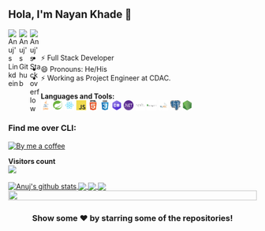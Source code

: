 ## Hola, I'm Nayan Khade 👋

<a href="https://www.linkedin.com/in/thenayankhade/">
  <img align="left" alt="Anuj's Linkdein" width="22px" src="https://cdn.jsdelivr.net/npm/simple-icons@v3/icons/linkedin.svg" />
</a>
<a href="https://github.com/nayankhade">
  <img align="left" alt="Anuj's Github" width="22px" src="https://cdn.jsdelivr.net/npm/simple-icons@v3/icons/github.svg" />
</a>
<a href="https://stackoverflow.com/users/15783171/nayan-khade">
  <img align="left" alt="Anuj's Stackoverflow" width="22px" src="https://cdn.jsdelivr.net/npm/simple-icons@3.2.0/icons/stackoverflow.svg" />
</a>

<br/>
<br/>


- ⚡ Full Stack Developer
- 😄 Pronouns: He/His
- ⚡ Working as Project Engineer at CDAC.



**Languages and Tools:**  
<code><img height="20" src="https://raw.githubusercontent.com/github/explore/main/topics/java/java.png"></code>
<code><img height="20" src="https://raw.githubusercontent.com/github/explore/main/topics/spring-boot/spring-boot.png"></code>
<code><img height="20" src="https://raw.githubusercontent.com/github/explore/main/topics/react/react.png"></code>
<code><img height="20" src="https://raw.githubusercontent.com/github/explore/main/topics/javascript/javascript.png"></code>
<code><img height="20" src="https://raw.githubusercontent.com/github/explore/main/topics/html/html.png"></code>
<code><img height="20" src="https://raw.githubusercontent.com/github/explore/main/topics/css/css.png"></code>
<code><img height="20" src="https://raw.githubusercontent.com/github/explore/main/topics/csharp/csharp.png"></code>
<code><img height="20" src="https://raw.githubusercontent.com/github/explore/main/topics/dotnet/dotnet.png"></code>
<code><img height="20" src="https://raw.githubusercontent.com/github/explore/main/topics/nextjs/nextjs.png"></code>
<code><img height="20" src="https://raw.githubusercontent.com/github/explore/main/topics/mongodb/mongodb.png"></code>
<code><img height="20" src="https://raw.githubusercontent.com/github/explore/main/topics/mysql/mysql.png"></code>
<code><img height="20" src="https://raw.githubusercontent.com/github/explore/main/topics/postgresql/postgresql.png"></code>
<code><img height="20" src="https://raw.githubusercontent.com/github/explore/main/topics/nodejs/nodejs.png"></code>



### Find me over CLI: 
<a href="">
 <img align="center" src="https://camo.githubusercontent.com/af57548d9718bcbbfbc814feb621e5d19ae10aa23cf7b297b55c26d0a8a55470/68747470733a2f2f696d672e736869656c64732e696f2f62616467652f4275792532304d6525323061253230436f666665652d6666646430303f7374796c653d666f722d7468652d6261646765266c6f676f3d6275792d6d652d612d636f66666565266c6f676f436f6c6f723d626c61636b" alt="By me a coffee"/>
</a>

<br/>

<p align="left"> 
  <b>Visitors count</b><br>
  <img src="https://profile-counter.glitch.me/nayankhade/count.svg" />
</p>

<a href="https://github.com/nayankhade">
 <img align="center" src="https://github-readme-stats.vercel.app/api?username=nayankhade&show_icons=true&theme=dracula&line_height=27" alt="Anuj's github stats"/>
</a>
<a href="https://github.com/nayankhade">
  <img align="center" src="https://github-readme-stats.vercel.app/api/top-langs/?username=nayankhade&langs_count=8&layout=compact&theme=dark" />
</a>
<a href="https://github.com/nayankhade/cordova-clipboard-plugin">
  <img align="center" src="https://github-readme-stats.vercel.app/api/pin/?username=nayankhade&repo=cordova-clipboard-plugin&theme=dark" />
</a>
<a href="https://github.com/nayankhade/JS-Essentials">
  <img align="center" src="https://github-readme-stats.vercel.app/api/pin/?username=nayankhade&repo=JS-Essentials&theme=dark" />
</a>


<img src="https://i.imgur.com/dBaSKWF.gif" height="20" width="100%"/>
<div align="center">

### Show some ❤️ by starring some of the repositories!

</div>

